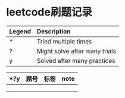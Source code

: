 # leetcode刷题记录

| Legend | Description                   |
| ------ | :---------------------------- |
| *      | Tried multiple times          |
| ?      | Might solve after many trials |
| y      | Solved after many practices   |



| *?y  | 题号 | 标签 | note |
| :--: | :--: | :--: | :--: |
|      |      |      |      |
|      |      |      |      |
|      |      |      |      |

